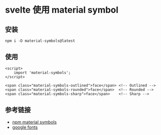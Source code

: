 # svelte 使用 material symbol

## 安装

```shell
npm i -D material-symbols@latest
```

## 使用

```svelte
<script>
    import 'material-symbols';
</script>

<span class="material-symbols-outlined">face</span> <!-- Outlined -->
<span class="material-symbols-rounded">face</span>  <!-- Rounded -->
<span class="material-symbols-sharp">face</span>    <!-- Sharp -->
```

## 参考链接

- [npm material symbols](https://www.npmjs.com/package/material-symbols)
- [google fonts](https://fonts.google.com/icons)
